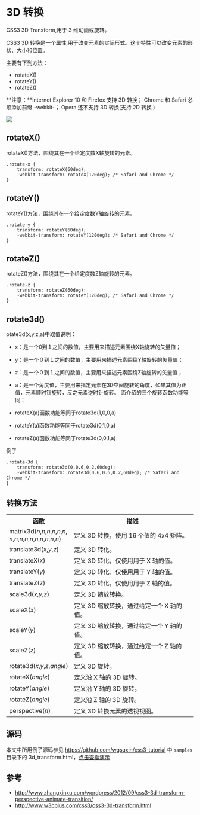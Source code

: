 3D 转换
====

CSS3 3D Transform,用于 3 维动画或旋转。

CSS3 3D 转换是一个属性,用于改变元素的实际形式。这个特性可以改变元素的形状、大小和位置。

主要有下列方法：

* rotateX()
* rotateY()
* rotateZ()

**注意：**Internet Explorer 10 和 Firefox 支持 3D 转换；
Chrome 和 Safari 必须添加前缀 -webkit-；
Opera 还不支持 3D 转换(支持 2D 转换 )

![](../images/transform-3d.jpg)

## rotateX()

rotateX()方法，围绕其在一个给定度数X轴旋转的元素。

	.rotate-x {
	    transform: rotateX(60deg);
	    -webkit-transform: rotateX(120deg); /* Safari and Chrome */
	}


## rotateY()
 
rotateY()方法，围绕其在一个给定度数Y轴旋转的元素。

    .rotate-y {
        transform: rotateY(60deg);
        -webkit-transform: rotateY(120deg); /* Safari and Chrome */
    }

## rotateZ()
 
rotateZ()方法，围绕其在一个给定度数Z轴旋转的元素。

    .rotate-z {
        transform: rotateZ(60deg);
        -webkit-transform: rotateY(120deg); /* Safari and Chrome */
    }

## rotate3d()
otate3d(x,y,z,a)中取值说明：

* x：是一个0到１之间的数值，主要用来描述元素围绕X轴旋转的矢量值；
* y：是一个０到１之间的数值，主要用来描述元素围绕Y轴旋转的矢量值；
* z：是一个０到１之间的数值，主要用来描述元素围绕Z轴旋转的矢量值；
* a：是一个角度值，主要用来指定元素在3D空间旋转的角度，如果其值为正值，元素顺时针旋转，反之元素逆时针旋转。
面介绍的三个旋转函数功能等同：

* rotateX(a)函数功能等同于rotate3d(1,0,0,a)
* rotateY(a)函数功能等同于rotate3d(0,1,0,a)
* rotateZ(a)函数功能等同于rotate3d(0,0,1,a)

例子

    .rotate-3d {
        transform: rotate3d(0,0.6,0.2,60deg);
        -webkit-transform: rotate3d(0.6,0.6,0.2,60deg); /* Safari and Chrome */
    }

## 转换方法

<table class="reference"> <tbody><tr> <th style="width:25%;">函数</th> <th>描述</th> </tr> <tr> <td>matrix3d(<i>n</i>,<i>n</i>,<i>n</i>,<i>n</i>,<i>n</i>,<i>n</i>,<br><i>n</i>,<i>n</i>,<i>n</i>,<i>n</i>,<i>n</i>,<i>n</i>,<i>n</i>,<i>n</i>,<i>n</i>,<i>n</i>)</td> <td>定义 3D 转换，使用 16 个值的 4x4 矩阵。</td> </tr> <tr> <td>translate3d(<i>x</i>,<i>y</i>,<i>z</i>)</td> <td>定义 3D 转化。</td> </tr> <tr> <td>translateX(<i>x</i>)</td> <td>定义 3D 转化，仅使用用于 X 轴的值。</td> </tr> <tr> <td>translateY(<i>y</i>)</td> <td>定义 3D 转化，仅使用用于 Y 轴的值。</td> </tr> <tr> <td>translateZ(<i>z</i>)</td> <td>定义 3D 转化，仅使用用于 Z 轴的值。</td> </tr> <tr> <td>scale3d(<i>x</i>,<i>y</i>,<i>z</i>)</td> <td>定义 3D 缩放转换。</td> </tr> <tr> <td>scaleX(<i>x</i>)</td> <td>定义 3D 缩放转换，通过给定一个 X 轴的值。</td> </tr> <tr> <td>scaleY(<i>y</i>)</td> <td>定义 3D 缩放转换，通过给定一个 Y 轴的值。</td> </tr> <tr> <td>scaleZ(<i>z</i>)</td> <td>定义 3D 缩放转换，通过给定一个 Z 轴的值。</td> </tr> <tr> <td>rotate3d(<i>x</i>,<i>y</i>,<i>z</i>,<i>angle</i>)</td> <td>定义 3D 旋转。</td> </tr> <tr> <td>rotateX(<i>angle</i>)</td> <td>定义沿 X 轴的 3D 旋转。</td> </tr> <tr> <td>rotateY(<i>angle</i>)</td> <td>定义沿 Y 轴的 3D 旋转。</td> </tr> <tr> <td>rotateZ(<i>angle</i>)</td> <td>定义沿 Z 轴的 3D 旋转。</td> </tr> <tr> <td>perspective(<i>n</i>)</td> <td>定义 3D 转换元素的透视视图。</td> </tr> </tbody></table>

## 源码

本文中所用例子源码参见
<https://github.com/wgsuxin/css3-tutorial> 中 `samples` 目录下的 3d_transform.html，[点击查看演示](https://wgsuxin.github.io/css3-tutorial/samples/3d_transform.html)

## 参考
* <http://www.zhangxinxu.com/wordpress/2012/09/css3-3d-transform-perspective-animate-transition/>
* <http://www.w3cplus.com/css3/css3-3d-transform.html>

